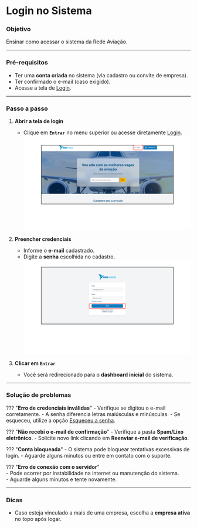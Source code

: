 # <i data-lucide="key-round" class="icon-lg"></i> Login no Sistema

### <i data-lucide="target" class="icon-lg"></i> Objetivo

Ensinar como acessar o sistema da Rede Aviação.

---

### <i data-lucide="square-check" class="icon-lg"></i> Pré-requisitos

- Ter uma **conta criada** no sistema (via cadastro ou convite de empresa).
- Ter confirmado o e-mail (caso exigido).
- Acesse a tela de [Login](https://redeaviacao.com.br/login).

---

### <i data-lucide="notebook-pen" class="icon-lg"></i> Passo a passo

1. **Abrir a tela de login**
    - Clique em **`Entrar`** no menu superior ou acesse diretamente [Login](https://redeaviacao.com.br/login).
    ![Tela Home](../imagens/Login/Home.png)

2. **Preencher credenciais**
    - Informe o **e-mail** cadastrado.
    - Digite a **senha** escolhida no cadastro.
    ![Tela de login](../imagens/Login/Login.png)

3. **Clicar em `Entrar`**
    - Você será redirecionado para o **dashboard inicial** do sistema.

---

### <i data-lucide="wrench" class="icon-lg"></i> Solução de problemas

??? "**Erro de credenciais inválidas**"
    - Verifique se digitou o e-mail corretamente.
    - A senha diferencia letras maiúsculas e minúsculas.
    - Se esqueceu, utilize a opção [Esqueceu a senha](https://redeaviacao.com.br/forgot-password).

??? "**Não recebi o e-mail de confirmação**"
    - Verifique a pasta **Spam/Lixo eletrônico**.
    - Solicite novo link clicando em **Reenviar e-mail de verificação**.

??? "**Conta bloqueada**"
    - O sistema pode bloquear tentativas excessivas de login.
    - Aguarde alguns minutos ou entre em contato com o suporte.

??? "**Erro de conexão com o servidor**"  
    - Pode ocorrer por instabilidade na internet ou manutenção do sistema.  
    - Aguarde alguns minutos e tente novamente.    

---

### <i data-lucide="lightbulb" class="icon-dica"></i> Dicas

- Caso esteja vinculado a mais de uma empresa, escolha a **empresa ativa** no topo após logar.


